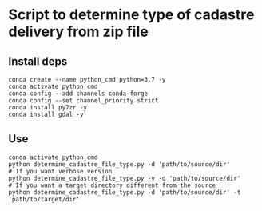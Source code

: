 # Script to determine type of cadastre delivery from zip file

## Install deps

    conda create --name python_cmd python=3.7 -y
    conda activate python_cmd
    conda config --add channels conda-forge
    conda config --set channel_priority strict
    conda install py7zr -y
    conda install gdal -y



## Use
    
    conda activate python_cmd
    python determine_cadastre_file_type.py -d 'path/to/source/dir'
    # If you want verbose version
    python determine_cadastre_file_type.py -v -d 'path/to/source/dir'
    # If you want a target directory different from the source
    python determine_cadastre_file_type.py -d 'path/to/source/dir' -t 'path/to/target/dir'
